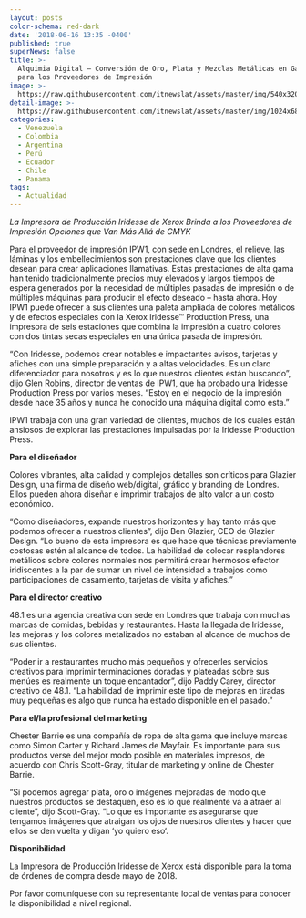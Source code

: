 ```yaml
---
layout: posts
color-schema: red-dark
date: '2018-06-16 13:35 -0400'
published: true
superNews: false
title: >-
  Alquimia Digital – Conversión de Oro, Plata y Mezclas Metálicas en Ganancias
  para los Proveedores de Impresión
image: >-
  https://raw.githubusercontent.com/itnewslat/assets/master/img/540x320/Xerox-Iridesse-p.jpg
detail-image: >-
  https://raw.githubusercontent.com/itnewslat/assets/master/img/1024x680/Xerox-Iridesse-g.jpg
categories:
  - Venezuela
  - Colombia
  - Argentina
  - Perú
  - Ecuador
  - Chile
  - Panama
tags:
  - Actualidad
---
```

_La Impresora de Producción Iridesse de Xerox Brinda a los Proveedores de Impresión Opciones que Van Más Allá de CMYK_

Para el proveedor de impresión IPW1, con sede en Londres, el relieve, las láminas y los embellecimientos son prestaciones clave que los clientes desean para crear aplicaciones llamativas. Estas prestaciones de alta gama han tenido tradicionalmente precios muy elevados y largos tiempos de espera generados por la necesidad de múltiples pasadas de impresión o de múltiples máquinas para producir el efecto deseado – hasta ahora. Hoy IPW1 puede ofrecer a sus clientes una paleta ampliada de colores metálicos y de efectos especiales con la Xerox Iridesse™ Production Press, una impresora de seis estaciones que combina la impresión a cuatro colores con dos tintas secas especiales en una única pasada de impresión.

“Con Iridesse, podemos crear notables e impactantes avisos, tarjetas y afiches con una simple preparación y a altas velocidades. Es un claro diferenciador para nosotros y es lo que nuestros clientes están buscando”, dijo Glen Robins, director de ventas de IPW1, que ha probado una Iridesse Production Press por varios meses. “Estoy en el negocio de la impresión desde hace 35 años y nunca he conocido una máquina digital como esta.”

IPW1 trabaja con una gran variedad de clientes, muchos de los cuales están ansiosos de explorar las prestaciones impulsadas por la Iridesse Production Press.

**Para el diseñador**

Colores vibrantes, alta calidad y complejos detalles son críticos para Glazier Design, una firma de diseño web/digital, gráfico y branding de Londres. Ellos pueden ahora diseñar e imprimir trabajos de alto valor a un costo económico.

“Como diseñadores, expande nuestros horizontes y hay tanto más que podemos ofrecer a nuestros clientes”, dijo Ben Glazier, CEO de Glazier Design. “Lo bueno de esta impresora es que hace que técnicas previamente costosas estén al alcance de todos. La habilidad de colocar resplandores metálicos sobre colores normales nos permitirá crear hermosos efector iridiscentes a la par de sumar un nivel de intensidad a trabajos como participaciones de casamiento, tarjetas de visita y afiches.” 

**Para el director creativo**

48.1 es una agencia creativa con sede en Londres que trabaja con muchas marcas de comidas, bebidas y restaurantes. Hasta la llegada de Iridesse, las mejoras y los colores metalizados no estaban al alcance de muchos de sus clientes.

“Poder ir a restaurantes mucho más pequeños y ofrecerles servicios creativos para imprimir terminaciones doradas y plateadas sobre sus menúes es realmente un toque encantador”, dijo Paddy Carey, director creativo de 48.1. “La habilidad de imprimir este tipo de mejoras en tiradas muy pequeñas es algo que nunca ha estado disponible en el pasado.” 

**Para el/la profesional del marketing**

Chester Barrie es una compañía de ropa de alta gama que incluye marcas como Simon Carter y Richard James de Mayfair. Es importante para sus productos verse del mejor modo posible en materiales impresos, de acuerdo con Chris Scott-Gray, titular de marketing y online de Chester Barrie.

“Si podemos agregar plata, oro o imágenes mejoradas de modo que nuestros productos se destaquen, eso es lo que realmente va a atraer al cliente”, dijo Scott-Gray. “Lo que es importante es asegurarse que tengamos imágenes que atraigan los ojos de nuestros clientes y hacer que ellos se den vuelta y digan ‘yo quiero eso‘.

**Disponibilidad**

La Impresora de Producción Iridesse de Xerox está disponible para la toma de órdenes de compra desde mayo de 2018.

Por favor comuníquese con su representante local de ventas para conocer la disponibilidad a nivel regional.

